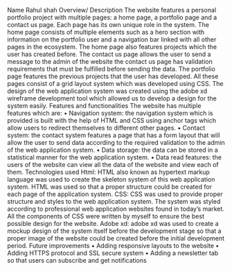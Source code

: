 Name
Rahul shah
Overview/ Description
The website features a personal portfolio project with multiple pages: a home page, a portfolio page and a contact us page. Each page has its own unique role in the system. The home page consists of multiple elements such as a hero section with information on the portfolio user and a navigation bar linked with all other pages in the ecosystem. The home page also features projects which the user has created before. The contact us page allows the user to send a message to the admin of the website the contact us page has validation requirements that must be fulfilled before sending the data. The portfolio page features the previous projects that the user has developed. All these pages consist of a grid layout system which was developed using CSS. The design of the web application system was created using the adobe xd wireframe development tool which allowed us to develop a design for the system easily.
Features and functionalities
The website has multiple features which are:
•	Navigation system: the navigation system which is provided is built with the help of HTML and CSS using anchor tags which allow users to redirect themselves to different other pages.
•	Contact system: the contact system features a page that has a form layout that will allow the user to send data according to the required validation to the admin of the web application system.
•	Data storage: the data can be stored in a statistical manner for the web application system.
•	Data read features: the users of the website can view all the data of the website and view each of them.
Technologies used
Html: HTML also known as hypertext markup language was used to create the skeleton system of this web application system. HTML was used so that a proper structure could be created for each page of the application system. 
CSS: CSS was used to provide proper structure and styles to the web application system. The system was styled according to professional web application websites found in today’s market. All the components of CSS were written by myself to ensure the best possible design for the website.
Adobe xd: adobe xd was used to create a mockup design of the system itself before the development stage so that a proper image of the website could be created before the initial development period.
Future improvements
•	Adding responsive layouts to the website
•	Adding HTTPS protocol and SSL secure system
•	Adding a newsletter tab so that users can subscribe and get notifications
